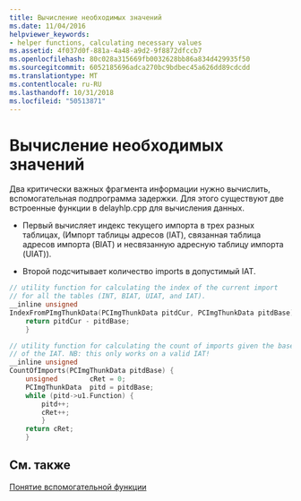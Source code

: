 ```yaml
---
title: Вычисление необходимых значений
ms.date: 11/04/2016
helpviewer_keywords:
- helper functions, calculating necessary values
ms.assetid: 4f037d0f-881a-4a48-a9d2-9f8872dfccb7
ms.openlocfilehash: 80c028a315669fb0032628bb86a834d429935f50
ms.sourcegitcommit: 6052185696adca270bc9bdbec45a626dd89cdcdd
ms.translationtype: MT
ms.contentlocale: ru-RU
ms.lasthandoff: 10/31/2018
ms.locfileid: "50513871"
---
```

# <a name="calculating-necessary-values"></a>Вычисление необходимых значений

Два критически важных фрагмента информации нужно вычислить, вспомогательная подпрограмма задержки. Для этого существуют две встроенные функции в delayhlp.cpp для вычисления данных.

- Первый вычисляет индекс текущего импорта в трех разных таблицах, (Импорт таблицы адресов (IAT), связанная таблица адресов импорта (BIAT) и несвязанную адресную таблицу импорта (UIAT)).

- Второй подсчитывает количество imports в допустимый IAT.

```cpp
// utility function for calculating the index of the current import
// for all the tables (INT, BIAT, UIAT, and IAT).
__inline unsigned
IndexFromPImgThunkData(PCImgThunkData pitdCur, PCImgThunkData pitdBase) {
    return pitdCur - pitdBase;
    }

// utility function for calculating the count of imports given the base
// of the IAT. NB: this only works on a valid IAT!
__inline unsigned
CountOfImports(PCImgThunkData pitdBase) {
    unsigned        cRet = 0;
    PCImgThunkData  pitd = pitdBase;
    while (pitd->u1.Function) {
        pitd++;
        cRet++;
        }
    return cRet;
    }
```

## <a name="see-also"></a>См. также

[Понятие вспомогательной функции](understanding-the-helper-function.md)
